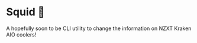 # Squid :octopus:

A hopefully soon to be CLI utility to change the information on NZXT Kraken AIO coolers!